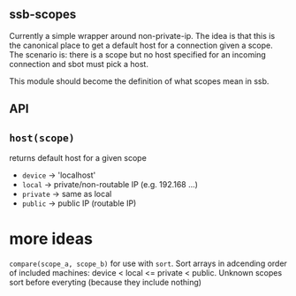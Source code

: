 ssb-scopes
---

Currently a simple wrapper around non-private-ip.
The idea is that this is the canonical place to get a default host for a connection given a scope. The scenario is: there is a scope but no host specified for an incoming connection and sbot must pick a host.

This module should become the definition of what scopes mean in ssb.

## API

## `host(scope)`

returns default host for a given scope

- `device` -> 'localhost'
- `local` -> private/non-routable IP (e.g. 192.168 ...)
- `private` -> same as local
- `public` -> public IP (routable IP)

# more ideas

`compare(scope_a, scope_b)` for use with `sort`. Sort arrays in adcending order of included machines: device < local <= private < public. Unknown scopes sort before everyting (because they include nothing)
